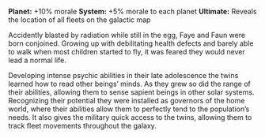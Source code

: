 **Planet:** +10% morale
**System:** +5% morale to each planet
**Ultimate:** Reveals the location of all fleets on the galactic map

Accidently blasted by radiation while still in the egg, Faye and Faun were born conjoined.  Growing up with debilitating health defects and barely able to walk when most children started to fly, it was feared they would never lead a normal life.

Developing intense psychic abilities in their late adolescence the twins learned how to read other beings’ minds.  As they grew so did the range of their abilities, allowing them to sense sapient beings in other solar systems.  Recognizing their potential they were installed as governors of the home world, where their abilities allow them to perfectly tend to the population’s needs.  It also gives the military quick access to the twins, allowing them to track fleet movements throughout the galaxy.